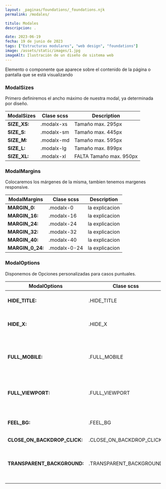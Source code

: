 ```yaml
---
layout: _paginas/foundations/_foundations.njk
permalink: /modales/

titulo: Modales
descripcion: .

date: 2023-06-19
fecha: 19 de junio de 2023
tags: ["Estructuras modulares", "web design", "foundations"]
image: /assets/static/images/1.jpg
imageAlt: Ilustración de un diseño de sistema web
---
```


Elemento o componente que aparece sobre el contenido de la página o pantalla que se está visualizando

### ModalSizes

Primero definiremos el ancho máximo de nuestra modal, ya determinada por diseño.

| ModalSizes   | Clase scss | Description             |
| ------------ | ---------- | ----------------------- |
| **SIZE_XS:** | .modalx-xs | Tamaño max. 295px       |
| **SIZE_S:**  | .modalx-sm | Tamaño max. 445px       |
| **SIZE_M:**  | .modalx-md | Tamaño max. 595px       |
| **SIZE_L:**  | .modalx-lg | Tamaño max. 899px       |
| **SIZE_XL:** | .modalx-xl | FALTA Tamaño max. 950px |

### ModalMargins

Colocaremos los márgenes de la misma, tambien tenemos margenes responsive.

| ModalMargins     | Clase scss   | Description    |
| ---------------- | ------------ | -------------- |
| **MARGIN_0:**    | .modalx-0    | la explicacion |
| **MARGIN_16:**   | .modalx-16   | la explicacion |
| **MARGIN_24:**   | .modalx-24   | la explicacion |
| **MARGIN_32:**   | .modalx-32   | la explicacion |
| **MARGIN_40:**   | .modalx-40   | la explicacion |
| **MARGIN_0_24:** | .modalx-0-24 | la explicacion |

### ModalOptions

Disponemos de Opciones personalizadas para casos puntuales.

| ModalOptions                 | Clase scss               | Description                                                   |
| ---------------------------- | ------------------------ | ------------------------------------------------------------- |
| **HIDE_TITLE:**              | .HIDE_TITLE              | Oculta el título de la modal                                  |
| **HIDE_X:**                  | .HIDE_X                  | Oculta el icono de cerrar la modal                            |
| **FULL_MOBILE:**             | .FULL_MOBILE             | la modal ocupa todo el alto y el ancho de la pantalla de >768 |
| **FULL_VIEWPORT:**           | .FULL_VIEWPORT           | la modal ocupa todo el ancho de la pantalla de >768           |
| **FEEL_BG:**                 | .FEEL_BG                 | el fondo del modal cambia a gris claro                        |
| **CLOSE_ON_BACKDROP_CLICK:** | .CLOSE_ON_BACKDROP_CLICK | Pendiente                                                     |
| **TRANSPARENT_BACKGROUND:**  | .TRANSPARENT_BACKGROUND  | Desaparece la capa oscura que da contraste al modal           |
